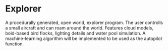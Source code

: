 # Explorer
 A procedurally generated, open world, explorer program. The user controlls a small aircraft and can roam around the world. Features cloud models, boid-based bird flocks, lighting details and water pool simulation. A machine-learning algorithm will be implemented to be used as the autopilot function.

